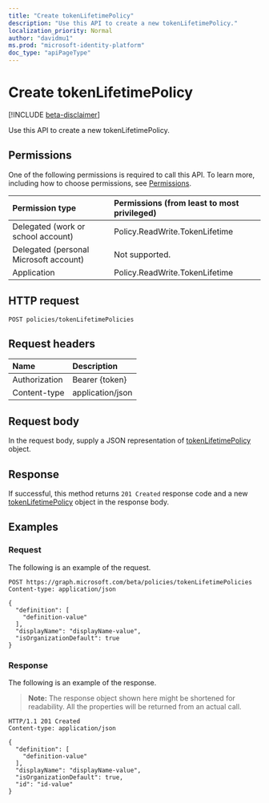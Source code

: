 ```yaml
---
title: "Create tokenLifetimePolicy"
description: "Use this API to create a new tokenLifetimePolicy."
localization_priority: Normal
author: "davidmu1"
ms.prod: "microsoft-identity-platform"
doc_type: "apiPageType"
---
```


# Create tokenLifetimePolicy

[!INCLUDE [beta-disclaimer](../../includes/beta-disclaimer.md)]

Use this API to create a new tokenLifetimePolicy.

## Permissions

One of the following permissions is required to call this API. To learn more, including how to choose permissions, see [Permissions](/graph/permissions-reference).

| Permission type                        | Permissions (from least to most privileged) |
|:---------------------------------------|:--------------------------------------------|
| Delegated (work or school account)     | Policy.ReadWrite.TokenLifetime |
| Delegated (personal Microsoft account) | Not supported. |
| Application                            | Policy.ReadWrite.TokenLifetime |

## HTTP request

<!-- { "blockType": "ignored" } -->

```http
POST policies/tokenLifetimePolicies
```

## Request headers

| Name          | Description   |
|:--------------|:--------------|
| Authorization | Bearer {token} |
| Content-type | application/json |

## Request body

In the request body, supply a JSON representation of [tokenLifetimePolicy](../resources/tokenlifetimepolicy.md) object.

## Response

If successful, this method returns `201 Created` response code and a new [tokenLifetimePolicy](../resources/tokenlifetimepolicy.md) object in the response body.

## Examples

### Request

The following is an example of the request.
<!-- {
  "blockType": "request",
  "name": "create_tokenlifetimepolicy_from_tokenlifetimepolicies"
}-->

```http
POST https://graph.microsoft.com/beta/policies/tokenLifetimePolicies
Content-type: application/json

{
  "definition": [
    "definition-value"
  ],
  "displayName": "displayName-value",
  "isOrganizationDefault": true
}
```

### Response

The following is an example of the response.

> **Note:** The response object shown here might be shortened for readability. All the properties will be returned from an actual call.

<!-- {
  "blockType": "response",
  "truncated": true,
  "@odata.type": "microsoft.graph.tokenLifetimePolicy"
} -->

```http
HTTP/1.1 201 Created
Content-type: application/json

{
  "definition": [
    "definition-value"
  ],
  "displayName": "displayName-value",
  "isOrganizationDefault": true,
  "id": "id-value"
}
```

<!-- uuid: 16cd6b66-4b1a-43a1-adaf-3a886856ed98
2019-02-04 14:57:30 UTC -->
<!-- {
  "type": "#page.annotation",
  "description": "Create tokenLifetimePolicy",
  "keywords": "",
  "section": "documentation",
  "tocPath": ""
}-->